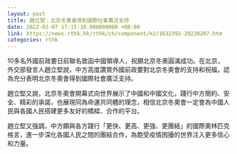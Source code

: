 ```yaml
---
layout: post
title: 趙立堅：北京冬奧會得到國際社會廣泛支持
date: 2022-02-07 17:15:10.000000000 +08:00
link: https://news.rthk.hk/rthk/ch/component/k2/1632392-20220207.htm
categories: rthk
---
```


10多名外國前政要日前聯名致函中國領導人，祝願北京冬奧圓滿成功。在北京，外交部發言人趙立堅說，中方高度讚賞外國前政要對北京冬奧會的支持和祝福，認為充分表明北京冬奧會得到國際社會廣泛支持。

趙立堅又說，北京冬奧會開幕式向世界展示了中國和中國文化，踐行中方簡約、安全、精彩的承諾，也展現同為命運共同體的理念，相信北京冬奧會一定會為中國人民與各國人民搭建更多友好的橋樑、合作的平台。

趙立堅又強調，中方願與各方踐行「更快、更高、更強、更團結」的國際奧林匹克格言，進一步深化各國人民之間的團結合作，為飽受疫情困擾的世界注入更多信心和力量。
